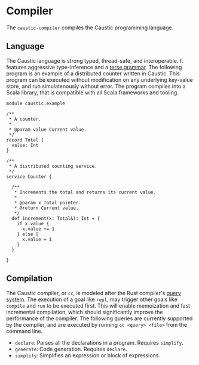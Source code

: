 # Compiler
The ```caustic-compiler``` compiles the Caustic programming language.

## Language
The Caustic language is strong typed, thread-safe, and interoperable. It features aggressive
type-inference and a [terse grammar][2]. The following program is an example of a distributed 
counter written in Caustic. This program can be executed without modification on any underlying 
key-value store, and run simulatenously without error. The program compiles into a Scala library,
that is compatible with all Scala frameworks and tooling.

```
module caustic.example

/**
 * A counter.
 *
 * @param value Current value.
 */
record Total {
  value: Int
}

/**
 * A distributed counting service.
 */
service Counter {

  /**
   * Increments the total and returns its current value.
   *
   * @param x Total pointer.
   * @return Current value.
   */
  def increment(x: Total&): Int = {
    if x.value {
      x.value += 1
    } else {
      x.value = 1
    }
  }

}
```

## Compilation
The Caustic compiler, or ```cc```, is modeled after the Rust compiler's [query system][1]. The
execution of a goal like ```repl```, may trigger other goals like ```compile``` and ```run```
to be executed first. This will enable memoization and fast incremental compilation, which should
significantly improve the performance of the compiler. The following queries are currently supported 
by the compiler, and are executed by running ```cc <query> <file>``` from the command line.

- ```declare```: Parses all the declarations in a program. Requires ```simplify```.
- ```generate```: Code generation. Requires ```declare```.
- ```simplify```: Simplifies an expression or block of expressions.

[1]: https://github.com/rust-lang/rust/tree/master/src/librustc/ty/maps
[2]: https://github.com/ashwin153/caustic/blob/master/caustic-compiler/src/main/antlr/Caustic.g4